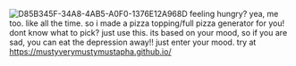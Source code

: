 ![D85B345F-34A8-4AB5-A0F0-1376E12A968D](https://github.com/user-attachments/assets/5be6f739-75c8-470a-a0df-4310c28386e4)
feeling hungry? yea, me too. like all the time. so i made a pizza topping/full pizza generator for you! dont know what to pick? just use this.
its based on your mood, so if you are sad, you can eat the depression away!! just enter your mood. 
try at https://mustyverymustymustapha.github.io/
